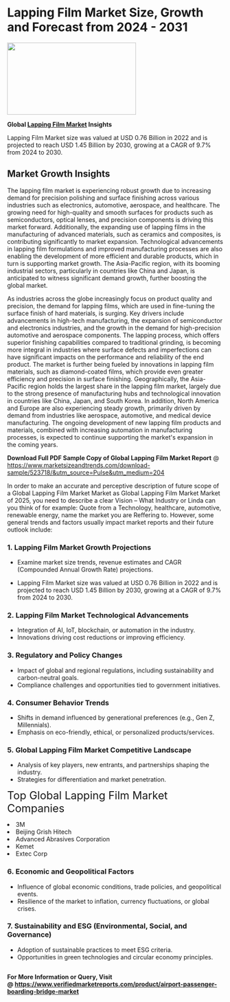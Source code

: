 <H1>Lapping Film Market Size, Growth and Forecast from 2024 - 2031</H1><img class="aligncenter size-medium wp-image-584254" src="https://thirdeyenews.in/wp-content/uploads/2024/09/Global-Market-Research-300x168.jpeg" alt="" width="300" height="168" /><p><strong>Global&nbsp;<a href="https://www.marketsizeandtrends.com/download-sample/523718/&amp;utm_source=Pulse&amp;utm_medium=204">Lapping Film Market</a> Insights</strong></p><p>Lapping Film Market size was valued at USD 0.76 Billion in 2022 and is projected to reach USD 1.45 Billion by 2030, growing at a CAGR of 9.7% from 2024 to 2030.</p><p><h2>Market Growth Insights</h2> <p>The lapping film market is experiencing robust growth due to increasing demand for precision polishing and surface finishing across various industries such as electronics, automotive, aerospace, and healthcare. The growing need for high-quality and smooth surfaces for products such as semiconductors, optical lenses, and precision components is driving this market forward. Additionally, the expanding use of lapping films in the manufacturing of advanced materials, such as ceramics and composites, is contributing significantly to market expansion. Technological advancements in lapping film formulations and improved manufacturing processes are also enabling the development of more efficient and durable products, which in turn is supporting market growth. The Asia-Pacific region, with its booming industrial sectors, particularly in countries like China and Japan, is anticipated to witness significant demand growth, further boosting the global market. </p> <p>As industries across the globe increasingly focus on product quality and precision, the demand for lapping films, which are used in fine-tuning the surface finish of hard materials, is surging. Key drivers include advancements in high-tech manufacturing, the expansion of semiconductor and electronics industries, and the growth in the demand for high-precision automotive and aerospace components. The lapping process, which offers superior finishing capabilities compared to traditional grinding, is becoming more integral in industries where surface defects and imperfections can have significant impacts on the performance and reliability of the end product. The market is further being fueled by innovations in lapping film materials, such as diamond-coated films, which provide even greater efficiency and precision in surface finishing. Geographically, the Asia-Pacific region holds the largest share in the lapping film market, largely due to the strong presence of manufacturing hubs and technological innovation in countries like China, Japan, and South Korea. In addition, North America and Europe are also experiencing steady growth, primarily driven by demand from industries like aerospace, automotive, and medical device manufacturing. The ongoing development of new lapping film products and materials, combined with increasing automation in manufacturing processes, is expected to continue supporting the market's expansion in the coming years. </p><p><span class=""><strong>Download Full PDF Sample Copy of Global Lapping Film Market Report</strong> @ <a href="https://www.marketsizeandtrends.com/download-sample/523718/&amp;utm_source=Pulse&amp;utm_medium=204" target="_blank">https://www.marketsizeandtrends.com/download-sample/523718/&amp;utm_source=Pulse&amp;utm_medium=204</a></span></p><p>In order to make an accurate and perceptive description of future scope of a Global&nbsp;Lapping Film Market Market as Global&nbsp;Lapping Film Market Market of 2025, you need to describe a clear Vision &ndash; What Industry or Linda can you think of for example: Quote from a Technology, healthcare, automotive, renewable energy, name the market you are Reffering to. However, some general trends and factors usually impact market reports and their future outlook include:</p><h3>1.&nbsp;<strong>Lapping Film Market Growth Projections</strong></h3><ul><li>Examine market size trends, revenue estimates and CAGR (Compounded Annual Growth Rate) projections.</li><li><p>Lapping Film Market size was valued at USD 0.76 Billion in 2022 and is projected to reach USD 1.45 Billion by 2030, growing at a CAGR of 9.7% from 2024 to 2030.</p></li></ul><h3>2.&nbsp;<strong>Lapping Film Market Technological Advancements</strong></h3><ul><li>Integration of AI, IoT, blockchain, or automation in the industry.</li><li>Innovations driving cost reductions or improving efficiency.</li></ul><h3>3.&nbsp;<strong>Regulatory and Policy Changes</strong></h3><ul><li>Impact of global and regional regulations, including sustainability and carbon-neutral goals.</li><li>Compliance challenges and opportunities tied to government initiatives.</li></ul><h3>4.&nbsp;<strong>Consumer Behavior Trends</strong></h3><ul><li>Shifts in demand influenced by generational preferences (e.g., Gen Z, Millennials).</li><li>Emphasis on eco-friendly, ethical, or personalized products/services.</li></ul><h3>5.&nbsp;<strong>Global Lapping Film Market Competitive Landscape</strong></h3><ul><li>Analysis of key players, new entrants, and partnerships shaping the industry.</li><li>Strategies for differentiation and market penetration.</li></ul><p data-pm-slice="1 1 []"><span style="color: inherit; font-family: inherit; font-size: 25px;">Top Global Lapping Film Market Companies</span></p><div class="" data-test-id=""><p><li>3M</li><li> Beijing Grish Hitech</li><li> Advanced Abrasives Corporation</li><li> Kemet</li><li> Extec Corp</li></p></div><h3>6.&nbsp;<strong>Economic and Geopolitical Factors</strong></h3><ul><li>Influence of global economic conditions, trade policies, and geopolitical events.</li><li>Resilience of the market to inflation, currency fluctuations, or global crises.</li></ul><h3>7.&nbsp;<strong>Sustainability and ESG (Environmental, Social, and Governance)</strong></h3><ul><li>Adoption of sustainable practices to meet ESG criteria.</li><li>Opportunities in green technologies and circular economy principles.</li></ul><h2><strong style="font-size: 14px;">For More Information or Query, Visit @&nbsp;</strong><a style="background-color: #ffffff; font-size: 14px;" href="https://www.marketsizeandtrends.com/report/lapping-film-market/" target="_blank">https://www.verifiedmarketreports.com/product/airport-passenger-boarding-bridge-market</a></h2>
